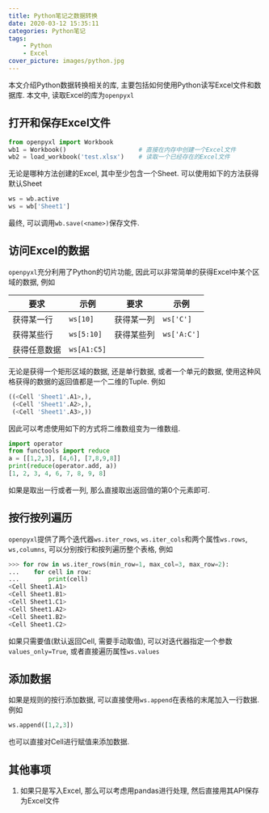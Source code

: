 ```yaml
---
title: Python笔记之数据转换
date: 2020-03-12 15:35:11
categories: Python笔记
tags:
    - Python
    - Excel
cover_picture: images/python.jpg
---
```

<!-- <script type="text/javascript" src="https://cdnjs.cloudflare.com/ajax/libs/mathjax/2.7.4/MathJax.js?config=default"></script> -->


本文介绍Python数据转换相关的库, 主要包括如何使用Python读写Excel文件和数据库. 本文中, 读取Excel的库为`openpyxl`


打开和保存Excel文件
------------------

``` py
from openpyxl import Workbook
wb1 = Workbook()                    # 直接在内存中创建一个Excel文件
wb2 = load_workbook('test.xlsx')    # 读取一个已经存在的Excel文件
```

无论是哪种方法创建的Excel, 其中至少包含一个Sheet. 可以使用如下的方法获得默认Sheet

```py
ws = wb.active
ws = wb['Sheet1']
```

最终, 可以调用`wb.save(<name>)`保存文件.


访问Excel的数据
---------------------

`openpyxl`充分利用了Python的切片功能, 因此可以非常简单的获得Excel中某个区域的数据, 例如

要求        | 示例          | 要求       | 示例
-----------|---------------|------------|-----------------------
获得某一行  | `ws[10]`      | 获得某一列  | `ws['C']`
获得某些行  | `ws[5:10]`    | 获得某些列  | `ws['A:C']`
获得任意数据| `ws[A1:C5]`


无论是获得一个矩形区域的数据, 还是单行数据, 或者一个单元的数据, 使用这种风格获得的数据的返回值都是一个二维的Tuple. 例如

```py
((<Cell 'Sheet1'.A1>,),
 (<Cell 'Sheet1'.A2>,),
 (<Cell 'Sheet1'.A3>,))
```

因此可以考虑使用如下的方式将二维数组变为一维数组.

```py
import operator
from functools import reduce
a = [[1,2,3], [4,6], [7,8,9,8]]
print(reduce(operator.add, a))
[1, 2, 3, 4, 6, 7, 8, 9, 8]
```

如果是取出一行或者一列, 那么直接取出返回值的第0个元素即可.


按行按列遍历
---------------

`openpyxl`提供了两个迭代器`ws.iter_rows`, `ws.iter_cols`和两个属性`ws.rows`, `ws,columns`, 可以分别按行和按列遍历整个表格, 例如

```py
>>> for row in ws.iter_rows(min_row=1, max_col=3, max_row=2):
...    for cell in row:
...        print(cell)
<Cell Sheet1.A1>
<Cell Sheet1.B1>
<Cell Sheet1.C1>
<Cell Sheet1.A2>
<Cell Sheet1.B2>
<Cell Sheet1.C2>
```

如果只需要值(默认返回Cell, 需要手动取值), 可以对迭代器指定一个参数`values_only=True`, 或者直接遍历属性`ws.values`


添加数据
---------------------


如果是规则的按行添加数据, 可以直接使用`ws.append`在表格的末尾加入一行数据. 例如

```py
ws.append([1,2,3])
```

也可以直接对Cell进行赋值来添加数据.


其他事项
---------------------

1. 如果只是写入Excel, 那么可以考虑用pandas进行处理, 然后直接用其API保存为Excel文件

